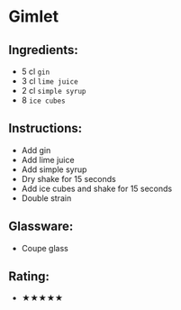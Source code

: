 # Gimlet

## Ingredients:
- 5 cl `gin`
- 3 cl `lime juice`
- 2 cl `simple syrup`
- 8 `ice cubes`

## Instructions:
- Add gin
- Add lime juice
- Add simple syrup
- Dry shake for 15 seconds
- Add ice cubes and shake for 15 seconds
- Double strain

## Glassware:
- Coupe glass

## Rating:
- ★★★★★